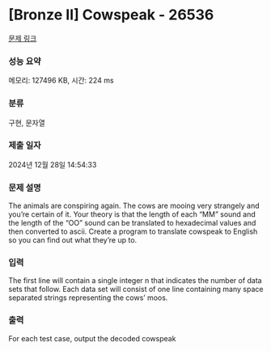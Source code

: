 # [Bronze II] Cowspeak - 26536 

[문제 링크](https://www.acmicpc.net/problem/26536) 

### 성능 요약

메모리: 127496 KB, 시간: 224 ms

### 분류

구현, 문자열

### 제출 일자

2024년 12월 28일 14:54:33

### 문제 설명

<p>The animals are conspiring again. The cows are mooing very strangely and you’re certain of it. Your theory is that the length of each “MM” sound and the length of the “OO” sound can be translated to hexadecimal values and then converted to ascii. Create a program to translate cowspeak to English so you can find out what they’re up to.</p>

### 입력 

 <p>The first line will contain a single integer n that indicates the number of data sets that follow. Each data set will consist of one line containing many space separated strings representing the cows’ moos.</p>

### 출력 

 <p>For each test case, output the decoded cowspeak</p>

